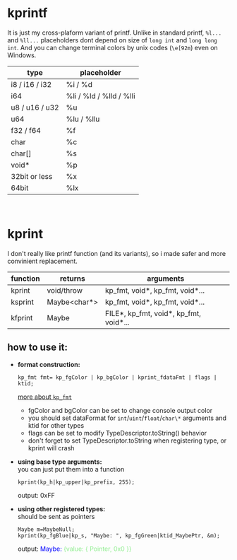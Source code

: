 # kprintf
It is just my cross-plaform variant of printf.
Unlike in standard printf, `%l...` and `%ll...` placeholders dont depend on size of `long int` and `long long int`. And you can change terminal colors by unix codes (`\e[92m`) even on Windows.

| type           | placeholder             |
|----------------|-------------------------|
| i8 / i16 / i32 | %i / %d                 |
| i64            | %li / %ld / %lld / %lli |
| u8 / u16 / u32 | %u                      |
| u64            | %lu / %llu              |
| f32 / f64      | %f                      |
| char           | %c                      |
| char[]         | %s                      |
| void\*         | %p                      |
| 32bit or less  | %x                      |
| 64bit          | %lx                     |

<br>

# kprint
I don't really like printf function (and its variants), so i made safer and more convinient replacement.

| function | returns | arguments |
|----------|---------|-----------|
| kprint   | void/throw   | kp_fmt, void\*, kp_fmt, void\*... |
| ksprint  | Maybe<char\*>| kp_fmt, void\*, kp_fmt, void\*... |
| kfprint  | Maybe<void>  | FILE\*, kp_fmt, void\*, kp_fmt, void\*... |

## how to use it:
+ **format construction:**  
    ```
    kp_fmt fmt= kp_fgColor | kp_bgColor | kprint_fdataFmt | flags | ktid;
    ```
    [more about `kp_fmt`](kp_fmt.md)
    + fgColor and bgColor can be set to change console output color
    + you should set dataFormat for `int`/`uint`/`float`/`char\*` arguments and ktid for other types 
    + flags can be set to modify TypeDescriptor.toString() behavior
    + don't forget to set TypeDescriptor.toString when registering type, or kprint will crash

+ **using base type arguments:**   
    you can just put them into a function
    ```
    kprint(kp_h|kp_upper|kp_prefix, 255);
    ```
    output: 0xFF
+ **using other registered types:**  
    should be sent as pointers
    ```
    Maybe m=MaybeNull;
    kprint(kp_fgBlue|kp_s, "Maybe: ", kp_fgGreen|ktid_MaybePtr, &m);
    ```  
    output: <span style="color:blue">Maybe:</span> <span style="color:lightgreen">{value: { Pointer, 0x0 }}</span>
